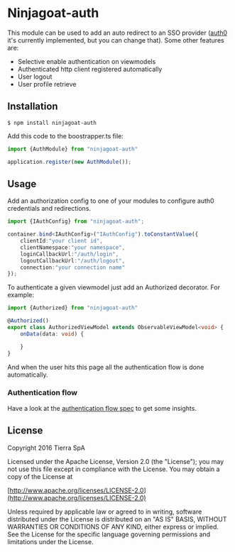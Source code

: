 # Ninjagoat-auth

This module can be used to add an auto redirect to an SSO provider ([auth0](https://auth0.com) it's currently implemented, but you can change that).
Some other features are:

* Selective enable authentication on viewmodels
* Authenticated http client registered automatically
* User logout
* User profile retrieve

## Installation

`
$ npm install ninjagoat-auth
`

Add this code to the boostrapper.ts file:

```typescript
import {AuthModule} from "ninjagoat-auth"

application.register(new AuthModule());
```

## Usage

Add an authorization config to one of your modules to configure auth0 credentials and redirections.

```typescript
import {IAuthConfig} from "ninjagoat-auth";

container.bind<IAuthConfig>("IAuthConfig").toConstantValue({
    clientId:"your client id",
    clientNamespace:"your namespace",
    loginCallbackUrl:"/auth/login",
    logoutCallbackUrl:"/auth/logout",
    connection:"your connection name"
});
```

To authenticate a given viewmodel just add an Authorized decorator. For example:

```typescript
import {Authorized} from "ninjagoat-auth"

@Authorized()
export class AuthorizedViewModel extends ObservableViewModel<void> {
    onData(data: void) {

    }
}
```

And when the user hits this page all the authentication flow is done automatically.

### Authentication flow

Have a look at the [authentication flow spec](https://github.com/tierratelematics/ninjagoat-auth/blob/master/test/AuthRouteStrategySpec.ts) to get some insights.

## License

Copyright 2016 Tierra SpA

Licensed under the Apache License, Version 2.0 (the "License");
you may not use this file except in compliance with the License.
You may obtain a copy of the License at

[http://www.apache.org/licenses/LICENSE-2.0](http://www.apache.org/licenses/LICENSE-2.0)

Unless required by applicable law or agreed to in writing, software
distributed under the License is distributed on an "AS IS" BASIS,
WITHOUT WARRANTIES OR CONDITIONS OF ANY KIND, either express or implied.
See the License for the specific language governing permissions and
limitations under the License.
